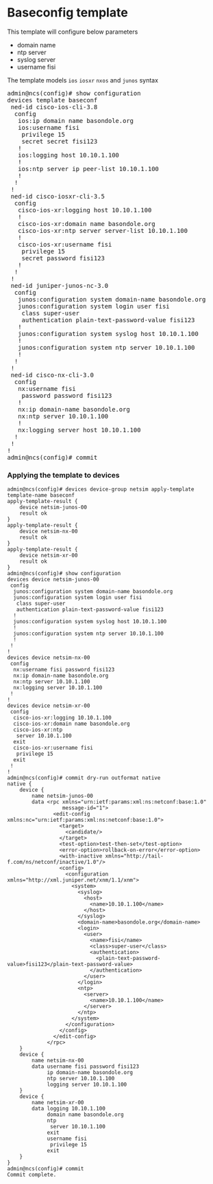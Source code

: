 # Baseconfig template

This template will configure below parameters
- domain name
- ntp server
- syslog server
- username fisi

The template models `ios` `iosxr` `nxos` and `junos` syntax

<pre>
admin@ncs(config)# show configuration
devices template baseconf
 ned-id cisco-ios-cli-3.8
  config
   ios:ip domain name basondole.org
   ios:username fisi
    privilege 15
    secret secret fisi123
   !
   ios:logging host 10.10.1.100
   !
   ios:ntp server ip peer-list 10.10.1.100
   !
  !
 !
 ned-id cisco-iosxr-cli-3.5
  config
   cisco-ios-xr:logging host 10.10.1.100
   !
   cisco-ios-xr:domain name basondole.org
   cisco-ios-xr:ntp server server-list 10.10.1.100
   !
   cisco-ios-xr:username fisi
    privilege 15
    secret password fisi123
   !
  !
 !
 ned-id juniper-junos-nc-3.0
  config
   junos:configuration system domain-name basondole.org
   junos:configuration system login user fisi
    class super-user
    authentication plain-text-password-value fisi123
   !
   junos:configuration system syslog host 10.10.1.100
   !
   junos:configuration system ntp server 10.10.1.100
   !
  !
 !
 ned-id cisco-nx-cli-3.0
  config
   nx:username fisi
    password password fisi123
   !
   nx:ip domain-name basondole.org
   nx:ntp server 10.10.1.100
   !
   nx:logging server host 10.10.1.100
  !
 !
!
admin@ncs(config)# commit
</pre>

### Applying the template to devices
```
admin@ncs(config)# devices device-group netsim apply-template template-name baseconf
apply-template-result {
    device netsim-junos-00
    result ok
}
apply-template-result {
    device netsim-nx-00
    result ok
}
apply-template-result {
    device netsim-xr-00
    result ok
}
admin@ncs(config)# show configuration
devices device netsim-junos-00
 config
  junos:configuration system domain-name basondole.org
  junos:configuration system login user fisi
   class super-user
   authentication plain-text-password-value fisi123
  !
  junos:configuration system syslog host 10.10.1.100
  !
  junos:configuration system ntp server 10.10.1.100
  !
 !
!
devices device netsim-nx-00
 config
  nx:username fisi password fisi123
  nx:ip domain-name basondole.org
  nx:ntp server 10.10.1.100
  nx:logging server 10.10.1.100
 !
!
devices device netsim-xr-00
 config
  cisco-ios-xr:logging 10.10.1.100
  cisco-ios-xr:domain name basondole.org
  cisco-ios-xr:ntp
   server 10.10.1.100
  exit
  cisco-ios-xr:username fisi
   privilege 15
  exit
 !
!
admin@ncs(config)# commit dry-run outformat native
native {
    device {
        name netsim-junos-00
        data <rpc xmlns="urn:ietf:params:xml:ns:netconf:base:1.0"
                  message-id="1">
               <edit-config xmlns:nc="urn:ietf:params:xml:ns:netconf:base:1.0">
                 <target>
                   <candidate/>
                 </target>
                 <test-option>test-then-set</test-option>
                 <error-option>rollback-on-error</error-option>
                 <with-inactive xmlns="http://tail-f.com/ns/netconf/inactive/1.0"/>
                 <config>
                   <configuration xmlns="http://xml.juniper.net/xnm/1.1/xnm">
                     <system>
                       <syslog>
                         <host>
                           <name>10.10.1.100</name>
                         </host>
                       </syslog>
                       <domain-name>basondole.org</domain-name>
                       <login>
                         <user>
                           <name>fisi</name>
                           <class>super-user</class>
                           <authentication>
                             <plain-text-password-value>fisi123</plain-text-password-value>
                           </authentication>
                         </user>
                       </login>
                       <ntp>
                         <server>
                           <name>10.10.1.100</name>
                         </server>
                       </ntp>
                     </system>
                   </configuration>
                 </config>
               </edit-config>
             </rpc>
    }
    device {
        name netsim-nx-00
        data username fisi password fisi123
             ip domain-name basondole.org
             ntp server 10.10.1.100
             logging server 10.10.1.100
    }
    device {
        name netsim-xr-00
        data logging 10.10.1.100
             domain name basondole.org
             ntp
              server 10.10.1.100
             exit
             username fisi
              privilege 15
             exit
    }
}
admin@ncs(config)# commit
Commit complete.
```
